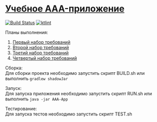 # [Учебное AAA-приложение](https://kozlyakov-m.github.io/AAA-App/)
[![Build Status](https://travis-ci.org/kozlyakov-m/AAA-App.svg?branch=master)](https://travis-ci.org/kozlyakov-m/AAA-App)
[![ktlint](https://img.shields.io/badge/code%20style-%E2%9D%A4-FF4081.svg)](https://ktlint.github.io/)

Планы выполнения:  
1. [Первый набор требований](ROADMAP1.md)  
2. [Второй набор требований](ROADMAP2.md)
3. [Третий набор требований](ROADMAP3.md)
4. [Четвертый набор требований](ROADMAP4.md)


Сборка:  
Для сборки проекта необходимо запустить скрипт BUILD.sh или выполнить `gradlew shadowJar`

Запуск:  
Для запуска приложения необходимо запустить скрипт RUN.sh или выполнить `java -jar AAA-App`

Тестирование:  
Для запуска тестов необходимо запустить скрипт TEST.sh
